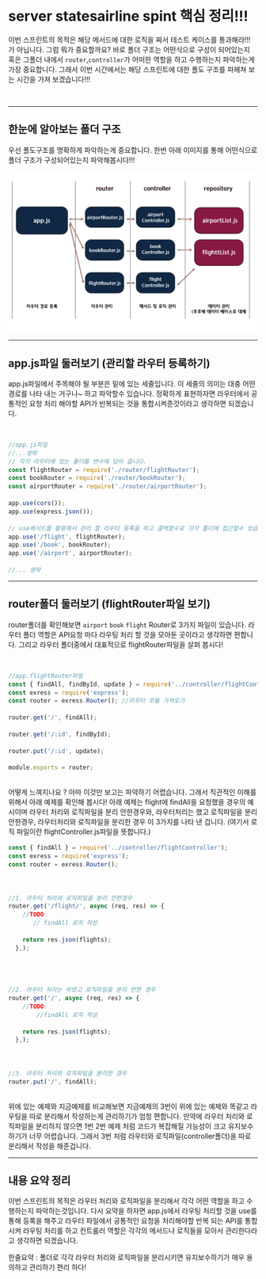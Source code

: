 # server statesairline spint 핵심 정리!!!
이번 스프린트의 목적은 해당 메서드에 대한 로직을 짜서 테스트 케이스를 통과해라!!! 가 아닙니다. 그럼 뭐가 중요할까요? 바로 폴더 구조는 어떤식으로 구성이 되어있는지 혹은 그폴더 내에서 `router`,`controller`가 어떠한 역할을 하고 수행하는지 파악하는게 가장 중요합니다. 그래서 이번 시간에서는 해당 스프린트에 대한 폴도 구조를 파헤쳐 보는 시간을 가져 보겠습니다!!!

<br />

---

## 한눈에 알아보는 폴더 구조
우선 폴도구조를 명확하게 파악하는게 중요합니다. 한번 아래 이미지를 통해 어떤식으로 폴더 구조가 구성되어있는지 파악해봅시다!!!
<br />
<br />
![](./image/appserver.png)

---

## app.js파일 둘러보기 (관리할 라우터 등록하기)
app.js파일에서 주목해야 될 부분은 밑에 있는 세줄입니다. 이 세줄의 의미는 대충 어떤 경로를 나타 내는 거구나~ 하고 파악할수 있습니다. 정확하게 표현하자면 라우터에서 공통적인 요청 처리 해야할 API가 반복되는 것을 통합시켜준것이라고 생각하면 되겠습니다.

<br />

```js
//app.js파일
//...생략
// 각각 라우터에 있는 폴더를 변수에 담아 줍니다.
const flightRouter = require('./router/flightRouter');
const bookRouter = require('./router/bookRouter');
const airportRouter = require('./router/airportRouter');

app.use(cors());
app.use(express.json());

// use메서드를 활용해서 관리 할 라우터 등록을 하고 콜백함수로 각각 폴더에 접근할수 있습니다.
app.use('/flight', flightRouter);
app.use('/book', bookRouter);
app.use('/airport', airportRouter);

//... 생략
```

---

## router폴더 둘러보기 (flightRouter파일 보기)
router폴더를 확인해보면 `airport` `book` `flight` Router로 3가지 파일이 있습니다. 라우터 폴더 역할은 API요청 마다 라우팅 처리 할 것을 모아둔 곳이라고 생각하면 편합니다. 그리고 라우터 폴더중에서 대표적으로 flightRouter파일을 살펴 봅시다!

<br />

```js
//app.flightRouter파일
const { findAll, findById, update } = require('../controller/flightController'); //컨트롤러에 있는 메서드 가져오기
const exress = require('express');
const router = exress.Router(); //라우터 모듈 가져오기

router.get('/', findAll);

router.get('/:id', findById);

router.put('/:id', update);

module.exports = router;
```
<br />
어떻게 느껴지나요 ? 아마 이것만 보고는 파악하기 어렵습니다. 그래서 직관적인 이해를 위해서 아래 예제를 확인해 봅시다! 아래 예제는 flight에 findAll을 요청했을 경우의 예시이며 라우터 처리와 로직파일을 분리 안한경우와, 라우터처리는 했고 로직파일을 분리 안한경우, 라우터처리와 로직파일을 분리한 경우 이 3가지를 나타 낸 겁니다. (여기서 로직 파일이란 flightController.js파일을 뜻합니다.)

```js
const { findAll } = require('../controller/flightController');
const exress = require('express');
const router = exress.Router();



//1. 라우터 처리와 로직파일을 분리 안한경우
router.get('/flight/', async (req, res) => {
    //TODO: 
       // findAll 로직 작성

    return res.json(flights);
  },);




//2. 라우터 처리는 하였고 로직파일을 분리 안한 경우
router.get('/', async (req, res) => {
    //TODO: 
        //findAll 로직 작성

    return res.json(flights);
  },);



//3. 라우터 처리와 로직파일을 분리한 경우
router.put('/', findAll);

```
<br />
위에 있는 예제와 지금예제를 비교해보면 지금예제의 3번이 위에 있는 예제와 똑같고 라우팅을 따로 분리해서 작성하는게 관리하기가 엄청 편합니다. 만약에 라우터 처리와 로직파일을 분리하지 않으면 1번 2번 예제 처럼 코드가 복잡해질 가능성이 크고 유지보수하기가 너무 어렵습니다. 그래서 3번 처럼 라우터와 로직파일(controller폴더)을 따로 분리해서 작성을 해준겁니다.

---

## 내용 요약 정리

이번 스프린트의 목적은 라우터 처리와 로직파일을 분리해서 각각 어떤 역할을 하고 수행하는지 파악하는것입니다. 다시 요약을 하자면 app.js에서 라우팅 처리할 것을 use를 통해 등록을 해주고 라우터 파일에서 공통적인 요청을 처리해야할 반복 되는 API를 통합시켜 라우팅 처리를 하고 컨트룰러 역할은 각각의 메서드나 로직들을 모아서 관리한다라고 생각하면 되겠습니다.<br>

한줄요약 : 폴더로 각각 라우터 처리와 로직파일을 분리시키면 유지보수하기가 매우 용의하고 관리하기 편리 하다!